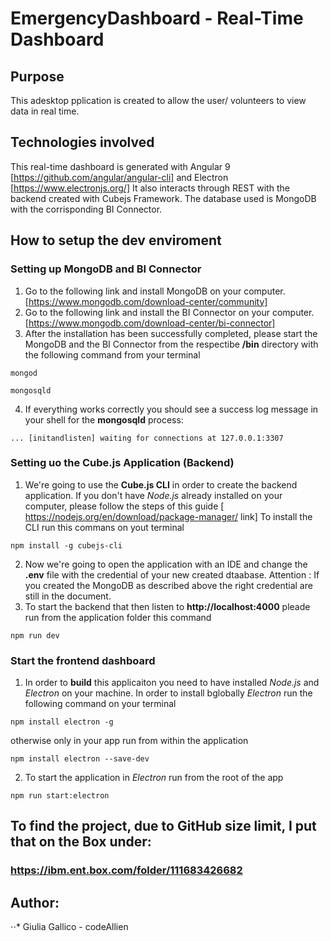 # EmergencyDashboard - Real-Time Dashboard

## Purpose
This adesktop pplication is created to allow the user/ volunteers to view data in real time.

## Technologies involved
This real-time dashboard is generated with Angular 9 [https://github.com/angular/angular-cli] and Electron [https://www.electronjs.org/]
It also interacts through REST with the backend created with Cubejs Framework. 
The database used is MongoDB with the corrisponding BI Connector.

## How to setup the dev enviroment
### Setting up MongoDB and BI Connector
1. Go to the following link and install MongoDB on your computer. [https://www.mongodb.com/download-center/community]
2. Go to the following link and install the BI Connector on your computer. [https://www.mongodb.com/download-center/bi-connector]
3. After the installation has been successfully completed, please start the MongoDB and the BI Connector from the respectibe **/bin** directory  with the following command from your terminal 
```
mongod
```
```
mongosqld
```
4. If everything works correctly you should see a success log message in your shell for the **mongosqld** process:
```
... [initandlisten] waiting for connections at 127.0.0.1:3307
```
### Setting uo the Cube.js Application (Backend)
1. We're going to use the **Cube.js CLI** in order to create the backend application. If you don't have _Node.js_ already installed on your computer, please follow the steps of this guide [ https://nodejs.org/en/download/package-manager/ link]
To install the CLI run this commans on yout terminal
```
npm install -g cubejs-cli
```
2. Now we're going to open the application with an IDE and change the **.env** file with the credential of your new created dtaabase.
Attention : If you created the MongoDB as described above the right credential are still in the document.
3. To start the backend that then listen to **http://localhost:4000** pleade run from the application folder this command
```
npm run dev
```
### Start the frontend dashboard
1. In order to **build** this applicaiton you need to have installed _Node.js_ and _Electron_ on your machine.
In order to install bglobally _Electron_ run the following command on your terminal
```
npm install electron -g
```
otherwise only in your app run from within the application
```
npm install electron --save-dev
```
2. To start the application in _Electron_ run from the root of the app
```
npm run start:electron
```

## To find the project, due to GitHub size limit, I put that on the Box under:
### https://ibm.ent.box.com/folder/111683426682

## Author:
⋅⋅* Giulia Gallico - codeAllien
